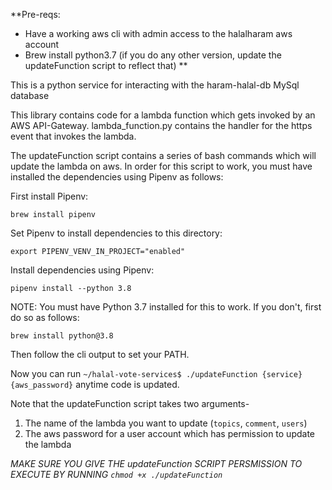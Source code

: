 **Pre-reqs: 
* Have a working aws cli with admin access to the halalharam aws account
* Brew install python3.7 (if you do any other version, update the updateFunction script to reflect that)
**

This is a python service for interacting with the haram-halal-db MySql database

This library contains code for a lambda function which gets invoked by an AWS API-Gateway. lambda_function.py contains the handler for the https event that invokes the lambda.

The updateFunction script contains a series of bash commands which will update the lambda on aws. In order for this script to work, you must have installed the dependencies using Pipenv as follows:

First install Pipenv:

`brew install pipenv`

Set Pipenv to install dependencies to this directory:

`export PIPENV_VENV_IN_PROJECT="enabled"`

Install dependencies using Pipenv:

`pipenv install --python 3.8`

NOTE: You must have Python 3.7 installed for this to work. If you don't, first do so as follows:

`brew install python@3.8`

Then follow the cli output to set your PATH.

Now you can run `~/halal-vote-services$ ./updateFunction {service} {aws_password}` anytime code is updated.

Note that the updateFunction script takes two arguments- 
1) The name of the lambda you want to update (`topics`, `comment`, `users`)
2) The aws password for a user account which has permission to update the lambda

*MAKE SURE YOU GIVE THE updateFunction SCRIPT PERSMISSION TO EXECUTE BY RUNNING `chmod +x ./updateFunction`*